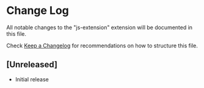 # Change Log

All notable changes to the "js-extension" extension will be documented in this file.

Check [Keep a Changelog](http://keepachangelog.com/) for recommendations on how to structure this file.

## [Unreleased]

- Initial release